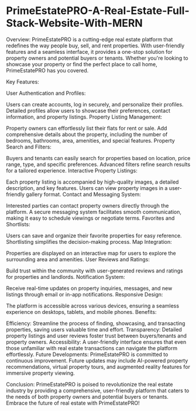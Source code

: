 # PrimeEstatePRO-A-Real-Estate-Full-Stack-Website-With-MERN

Overview:
PrimeEstatePRO is a cutting-edge real estate platform that redefines the way people buy, sell, and rent properties. With user-friendly features and a seamless interface, it provides a one-stop solution for property owners and potential buyers or tenants. Whether you're looking to showcase your property or find the perfect place to call home, PrimeEstatePRO has you covered.

Key Features:

User Authentication and Profiles:

Users can create accounts, log in securely, and personalize their profiles.
Detailed profiles allow users to showcase their preferences, contact information, and property listings.
Property Listing Management:

Property owners can effortlessly list their flats for rent or sale.
Add comprehensive details about the property, including the number of bedrooms, bathrooms, area, amenities, and special features.
Property Search and Filters:

Buyers and tenants can easily search for properties based on location, price range, type, and specific preferences.
Advanced filters refine search results for a tailored experience.
Interactive Property Listings:

Each property listing is accompanied by high-quality images, a detailed description, and key features.
Users can view property images in a user-friendly gallery format.
Contact and Messaging System:

Interested parties can contact property owners directly through the platform.
A secure messaging system facilitates smooth communication, making it easy to schedule viewings or negotiate terms.
Favorites and Shortlists:

Users can save and organize their favorite properties for easy reference.
Shortlisting simplifies the decision-making process.
Map Integration:

Properties are displayed on an interactive map for users to explore the surrounding area and amenities.
User Reviews and Ratings:

Build trust within the community with user-generated reviews and ratings for properties and landlords.
Notification System:

Receive real-time updates on property inquiries, messages, and new listings through email or in-app notifications.
Responsive Design:

The platform is accessible across various devices, ensuring a seamless experience on desktops, tablets, and mobile phones.
Benefits:

Efficiency: Streamline the process of finding, showcasing, and transacting properties, saving users valuable time and effort.
Transparency: Detailed property listings and user reviews foster trust between buyers/tenants and property owners.
Accessibility: A user-friendly interface ensures that even those unfamiliar with real estate transactions can navigate the platform effortlessly.
Future Developments:
PrimeEstatePRO is committed to continuous improvement. Future updates may include AI-powered property recommendations, virtual property tours, and augmented reality features for immersive property viewing.

Conclusion:
PrimeEstatePRO is poised to revolutionize the real estate industry by providing a comprehensive, user-friendly platform that caters to the needs of both property owners and potential buyers or tenants. Embrace the future of real estate with PrimeEstatePRO!
